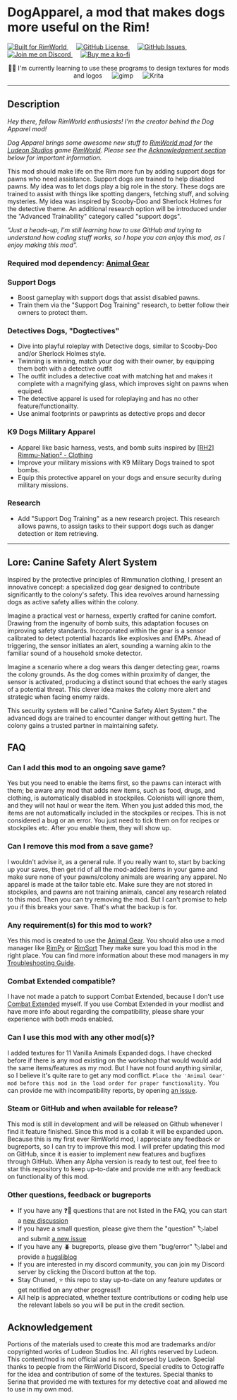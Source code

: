 # DogApparel, a mod that makes dogs more useful on the Rim!

<a href="https://rimworldgame.com">
  <img alt="Built for RimWorld" src="https://img.shields.io/badge/dynamic/xml?url=https%3A%2F%2Fraw.githubusercontent.com%2FChunnyluny%2FDogApparel%2Fmaster%2FAbout%2FAbout.xml&query=%2FModMetaData%2FsupportedVersions%2Fli%5Blast()%5D&label=Built%20for%20RimWorld&style=for-the-badge&color=magenta" />
</a>
&emsp;
<a href="https://github.com/Chunnyluny/DogApparel/blob/master/LICENSE">
  <img alt="GitHub License" src="https://img.shields.io/github/license/Chunnyluny/DogApparel?style=for-the-badge&logo=github&color=magenta" />
</a>
&emsp;
<a href="https://github.com/Chunnyluny/DogApparel/issues">
  <img alt="GitHub Issues" src="https://img.shields.io/github/issues/Chunnyluny/DogApparel?style=for-the-badge&logo=github&color=magenta" />
</a>
&emsp;
<a href="https://discord.gg/NjbW9RTQkA">
  <img alt="Join me on Discord" src="https://img.shields.io/badge/join_me_on-discord-magenta?style=for-the-badge&logo=discord" />
</a>
&emsp;
<a href="https://ko-fi.com/I2I8ND4C0">
  <img alt="Buy me a ko-fi" src="https://shields.io/badge/ko--fi-Buy_me_a_ko_fi-magenta?style=for-the-badge&logo=ko-fi" />
</a>
<p align="center">👩‍🎨 I'm currently learning to use these programs to design textures for mods and logos
&emsp;
  <img alt="gimp" src="https://img.shields.io/badge/gimp-magenta?style=for-the-badge&logo=gimp" />
&emsp;
  <img alt="Krita" src="https://img.shields.io/badge/Krita-magenta?style=for-the-badge&logo=krita" />
</p>

---

## Description

_Hey there, fellow RimWorld enthusiasts! I'm the creator behind the Dog Apparel mod!_

_Dog Apparel brings some awesome new stuff to [RimWorld mod](https://rimworldwiki.com/wiki/Mods) for the [Ludeon Studios](https://ludeon.com/) game [RimWorld](https://rimworldgame.com/). Please see the [Acknowledgement section](#acknowledgement) below for important information._

This mod should make life on the Rim more fun by adding support dogs for pawns who need assistance. Support dogs are trained to help disabled pawns. My idea was to let dogs play a big role in the story. These dogs are trained to assist with things like spotting dangers, fetching stuff, and solving mysteries. My idea was inspired by Scooby-Doo and Sherlock Holmes for the detective theme. An additional research option will be introduced under the "Advanced Trainability" category called "support dogs".

_“Just a heads-up, I'm still learning how to use GitHub and trying to understand how coding stuff works, so I hope you can enjoy this mod, as I enjoy making this mod”._

### Required mod dependency: [Animal Gear](https://steamcommunity.com/workshop/filedetails/?id=1541438907)

### Support Dogs

- Boost gameplay with support dogs that assist disabled pawns.
- Train them via the "Support Dog Training" research, to better follow their owners to protect them.

### Detectives Dogs, "Dogtectives"

- Dive into playful roleplay with Detective dogs, similar to Scooby-Doo and/or Sherlock Holmes style.
- Twinning is winning, match your dog with their owner, by equipping them both with a detective outfit
- The outfit includes a detective coat with matching hat and makes it complete with a magnifying glass, which improves sight on pawns when equiped.
- The detective apparel is used for roleplaying and has no other feature/functionailty.
- Use animal footprints or pawprints as detective props and decor

### K9 Dogs Military Apparel 

- Apparel like basic harness, vests, and bomb suits inspired by [[RH2] Rimmu-Nation² - Clothing](https://steamcommunity.com/workshop/filedetails/?id=2563506048)
- Improve your military missions with K9 Military Dogs trained to spot bombs.
- Equip this protective apparel on your dogs and ensure security during military missions.

### Research
- Add "Support Dog Training" as a new research project. This research allows pawns, to assign tasks to their support dogs such as danger detection or item retrieving.

---

## Lore: Canine Safety Alert System

Inspired by the protective principles of Rimmunation clothing, I present an innovative concept: a specialized dog gear designed to contribute significantly to the colony's safety. This idea revolves around harnessing dogs as active safety allies within the colony.

Imagine a practical vest or harness, expertly crafted for canine comfort. Drawing from the ingenuity of bomb suits, this adaptation focuses on improving safety standards. Incorporated within the gear is a sensor calibrated to detect potential hazards like explosives and EMPs. Ahead of triggering, the sensor initiates an alert, sounding a warning akin to the familiar sound of a household smoke detector.

Imagine a scenario where a dog wears this danger detecting gear, roams the colony grounds. As the dog comes within proximity of danger, the sensor is activated, producing a distinct sound that echoes the early stages of a potential threat. This clever idea makes the colony more alert and strategic when facing enemy raids.

This security system will be called "Canine Safety Alert System." the advanced dogs are trained to encounter danger without getting hurt. The colony gains a trusted partner in maintaining safety.

## FAQ

### Can I add this mod to an ongoing save game?

Yes but you need to enable the items first, so the pawns can interact with them; be aware any mod that adds new items, such as food, drugs, and clothing, is automatically disabled in stockpiles. Colonists will ignore them, and they will not haul or wear the item. When you just added this mod, the items are not automatically included in the stockpiles or recipes. This is not considered a bug or an error. You just need to tick them on for recipes or stockpiles etc. After you enable them, they will show up.

### Can I remove this mod from a save game?

I wouldn't advise it, as a general rule. If you really want to, start by backing up your saves, then get rid of all the mod-added items in your game and make sure none of your pawns/colony animals are wearing any apparel. No apparel is made at the tailor table etc. Make sure they are not stored in stockpiles, and pawns are not training animals, cancel any research related to this mod. Then you can try removing the mod. But I can't promise to help you if this breaks your save. That's what the backup is for.

### Any requirement(s) for this mod to work?

Yes this mod is created to use the [Animal Gear](https://steamcommunity.com/workshop/filedetails/?id=1541438907). You should also use a mod manager like [RimPy](https://github.com/rimpy-custom/RimPy/releases) or [RimSort](https://github.com/RimSort/RimSort)
They make sure you load this mod in the right place. You can find more information about these mod managers in my [Troubleshooting Guide](https://github.com/Chunnyluny/troubleshootingguide/README.md).

### Combat Extended compatible?

I have not made a patch to support Combat Extended, because I don't use [Combat Extended](https://github.com/CombatExtended-Continued/CombatExtended) myself.
If you use Combat Extended in your modlist and have more info about regarding the compatibility, please share your experience with both mods enabled.

### Can I use this mod with any other mod(s)?

I added textures for 11 Vanilla Animals Expanded dogs. I have checked before if there is any mod existing on the workshop that would would add the same items/features as my mod. But I have not found anything similar, so I believe it's quite rare to get any mod conflict. ```Place the 'Animal Gear' mod before this mod in the load order for proper functionality.``` You can provide me with incompatibility reports, by opening [an issue](https://github.com/Chunnyluny/DogApparel/issues/new).

### Steam or GitHub and when available for release?

This mod is still in development and will be released on Github whenever I find it feature finished. Since this mod is a collab it will be expanded upon. Because this is my first ever RimWorld mod, I appreciate any feedback or bugreports, so I can try to improve this mod.
I will prefer updating this mod on GitHub, since it is easier to implement new features and bugfixes through GitHub. When any Alpha version is ready to test out, feel free to star this repository to keep up-to-date and provide me with any feedback on functionality of this mod.

### Other questions, feedback or bugreports

- If you have any ❓🤔 questions that are not listed in the FAQ, you can start a [new discussion](https://github.com/Chunnyluny/DogApparel/discussions)
- If you have a small question, please give them the "question" 🏷️label and submit [a new issue](https://github.com/Chunnyluny/DogApparel/issues/new)
- If you have any 🪲 bugreports, please give them "bug/error" 🏷️label and provide a [hugsliblog](https://steamcommunity.com/sharedfiles/filedetails/?id=2873415404)
- If you are interested in my discord community, you can join my Discord server by clicking the Discord button at the top.
- Stay Chuned, ⭐ this repo to stay up-to-date on any feature updates or get notified on any other progress!!
- All help is appreciated, whether texture contributions or coding help use the relevant labels so you will be put in the credit section.

## Acknowledgement

Portions of the materials used to create this mod are trademarks and/or copyrighted works of Ludeon Studios Inc. All rights reserved by Ludeon. This content/mod is not official and is not endorsed by Ludeon. Special thanks to people from the RimWorld Discord, Special credits to Octogiraffe for the idea and contribution of some of the textures. Special thanks to Serina that provided me with textures for my detective coat and allowed me to use in my own mod. 
